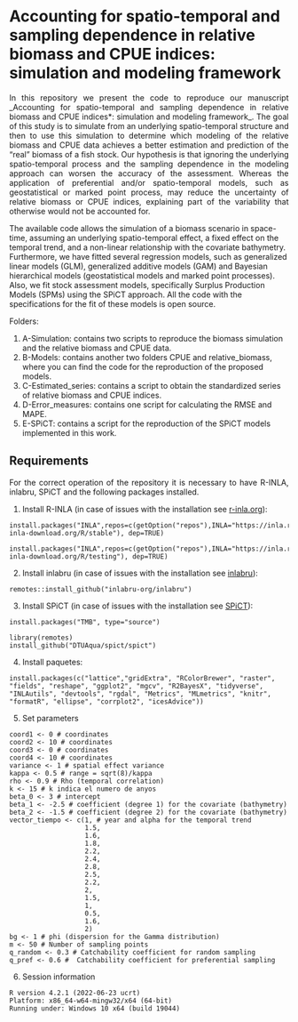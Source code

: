 # Accounting for spatio-temporal and sampling dependence in relative biomass and CPUE indices: simulation and modeling framework
<p align="justify">
In this repository we present the code to reproduce our manuscript _Accounting for spatio-temporal and sampling dependence in relative biomass and CPUE indices*: simulation and modeling framework_. The goal of this study is to simulate from an underlying spatio-temporal structure and then to use this simulation to determine which modeling of the relative biomass and CPUE data achieves a better estimation and prediction of the “real” biomass of a fish stock. Our hypothesis is that ignoring the underlying spatio-temporal process and the sampling dependence in the modeling approach can worsen the accuracy of the assessment. Whereas the application of preferential and/or spatio-temporal models, such as geostatistical or marked point process, may reduce the uncertainty of relative biomass or CPUE indices, explaining part of the variability that otherwise would not be accounted for.

The available code allows the simulation of a biomass scenario in space-time, assuming an underlying spatio-temporal effect, a fixed effect on the temporal trend, and a non-linear relationship with the covariate bathymetry. Furthermore, we have fitted several regression models, such as generalized linear models (GLM), generalized additive models (GAM) and Bayesian hierarchical models (geostatistical models and marked point processes). Also, we fit stock assessment models, specifically Surplus Production Models (SPMs) using the SPiCT approach. All the code with the specifications for the fit of these models is open source.

Folders: 

1. A-Simulation: contains two scripts to reproduce the biomass simulation and the relative biomass and CPUE data. 
2. B-Models: contains another two folders CPUE and relative_biomass, where you can find the code for the reproduction of the proposed models. 
4. C-Estimated_series: contains a script to obtain the standardized series of relative biomass and CPUE indices. 
5. D-Error_measures: contains one script for calculating the RMSE and MAPE. 
6. E-SPiCT: contains a script for the reproduction of the SPiCT models implemented in this work. 

## Requirements  

<p align="justify">
For the correct operation of the repository it is necessary to have R-INLA, inlabru, SPiCT and the following packages installed.

1. Install R-INLA (in case of issues with the installation see [r-inla.org](https://www.r-inla.org/)):

```
install.packages("INLA",repos=c(getOption("repos"),INLA="https://inla.r-inla-download.org/R/stable"), dep=TRUE)

install.packages("INLA",repos=c(getOption("repos"),INLA="https://inla.r-inla-download.org/R/testing"), dep=TRUE)
```
  
2. Install inlabru (in case of issues with the installation see [inlabru](https://sites.google.com/inlabru.org/inlabru)):

```
remotes::install_github("inlabru-org/inlabru")
```
  
3. Install SPiCT (in case of issues with the installation see [SPiCT](https://github.com/DTUAqua/spict)):

```
install.packages("TMB", type="source")

library(remotes)
install_github("DTUAqua/spict/spict")  
```

4. Install paquetes:

```  
install.packages(c("lattice","gridExtra", "RColorBrewer", "raster", "fields", "reshape", "ggplot2", "mgcv", "R2BayesX", "tidyverse", "INLAutils", "devtools", "rgdal", "Metrics", "MLmetrics", "knitr", "formatR", "ellipse", "corrplot2", "icesAdvice")) 
```
  
5. Set parameters

```
coord1 <- 0 # coordinates
coord2 <- 10 # coordinates
coord3 <- 0 # coordinates
coord4 <- 10 # coordinates
variance <- 1 # spatial effect variance
kappa <- 0.5 # range = sqrt(8)/kappa
rho <- 0.9 # Rho (temporal correlation)
k <- 15 # k indica el numero de anyos
beta_0 <- 3 # intercept
beta_1 <- -2.5 # coefficient (degree 1) for the covariate (bathymetry)
beta_2 <- -1.5 # coefficient (degree 2) for the covariate (bathymetry)
vector_tiempo <- c(1, # year and alpha for the temporal trend
                   1.5,
                   1.6,
                   1.8,
                   2.2,
                   2.4,
                   2.8,
                   2.5,
                   2.2,
                   2,
                   1.5,
                   1,
                   0.5,
                   1.6,
                   2) 
bg <- 1 # phi (dispersion for the Gamma distribution) 
m <- 50 # Number of sampling points
q_random <- 0.3 # Catchability coefficient for random sampling
q_pref <- 0.6 #  Catchability coefficient for preferential sampling
```
6. Session information
 ```
R version 4.2.1 (2022-06-23 ucrt)
Platform: x86_64-w64-mingw32/x64 (64-bit)
Running under: Windows 10 x64 (build 19044)
 ```
